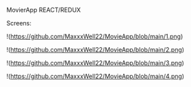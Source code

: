 MovierApp REACT/REDUX

Screens:

!(https://github.com/MaxxxWell22/MovieApp/blob/main/1.png)

!(https://github.com/MaxxxWell22/MovieApp/blob/main/2.png)

!(https://github.com/MaxxxWell22/MovieApp/blob/main/3.png)

!(https://github.com/MaxxxWell22/MovieApp/blob/main/4.png)

